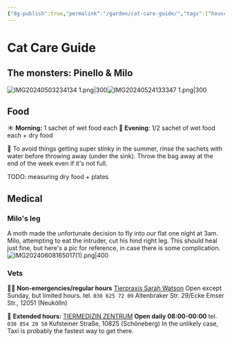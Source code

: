 ```yaml
---
{"dg-publish":true,"permalink":"/garden/cat-care-guide/","tags":["house-sitting"],"created":"2024-06-08T23:01:32.349+02:00","updated":"2024-06-08T23:36:47.190+02:00"}
---
```


# Cat Care Guide
## The monsters: Pinello  & Milo

![IMG20240503234134 1.png|300](/img/user/Files/IMG20240503234134%201.png)![IMG20240524133347 1.png|300](/img/user/Files/IMG20240524133347%201.png)
## Food
☀️ **Morning:** 1 sachet of wet food each
🌙 **Evening**: 1/2 sachet of wet food each + dry food

🤢 To avoid things getting super stinky in the summer, rinse the sachets with water before throwing away (under the sink). Throw the bag away at the end of the week even if it's not full.

TODO: measuring dry food + plates
## Medical

### Milo's leg
A moth made the unfortunate decision to fly into our flat one night at 3am.
Milo, attempting to eat the intruder, cut his hind right leg.
This should heal just fine, but here's a pic for reference, in case there is some complication.
![IMG20240608165017(1).png|400](/img/user/Files/IMG20240608165017(1).png)


### Vets
👩‍⚕️ **Non-emergencies/regular hours**
[Tierpraxis Sarah Watson](https://www.tierarzt-watson.de/english/)
Open except Sunday, but limited hours.
tel. `030 625 72 09`
Altenbraker Str. 29/Ecke Emser Str., 12051 (Neukölln)

🚨 **Extended hours:**
[TIERMEDIZIN ZENTRUM](https://tiermedizinzentrum.de/)
**Open daily 08:00-00:00**
tel. `030 854 20 50`
Kufsteiner Straße, 10825 (Schöneberg)
In the unlikely case, Taxi is probably the fastest way to get there.

